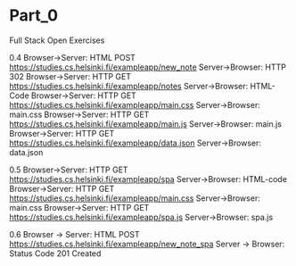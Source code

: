 # Part_0
Full Stack Open Exercises

0.4
Browser->Server: HTML POST https://studies.cs.helsinki.fi/exampleapp/new_note
Server->Browser: HTTP 302 
Browser->Server: HTTP GET https://studies.cs.helsinki.fi/exampleapp/notes
Server->Browser: HTML-Code
Browser->Server: HTTP GET https://studies.cs.helsinki.fi/exampleapp/main.css
Server->Browser: main.css
Browser->Server: HTTP GET https://studies.cs.helsinki.fi/exampleapp/main.js
Server->Browser: main.js
Browser->Server: HTTP GET https://studies.cs.helsinki.fi/exampleapp/data.json
Server->Browser: data.json

0.5
Browser->Server: HTTP GET https://studies.cs.helsinki.fi/exampleapp/spa
Server->Browser: HTML-code
Browser->Server: HTTP GET https://studies.cs.helsinki.fi/exampleapp/main.css
Server->Browser: main.css
Browser->Server: HTTP GET https://studies.cs.helsinki.fi/exampleapp/spa.js
Server->Browser: spa.js

0.6
Browser -> Server: HTML POST https://studies.cs.helsinki.fi/exampleapp/new_note_spa
Server -> Browser: Status Code 201 Created
